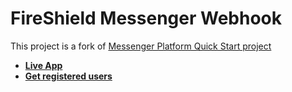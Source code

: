 # FireShield Messenger Webhook

This project is a fork of [Messenger Platform Quick Start project](https://glitch.com/~messenger-platform-quick-start)
- [**Live App**](https://glitch.com/~verbose-quartz)
- [**Get registered users**](https://www.facebook.com/FireShield-107543490668269/)
